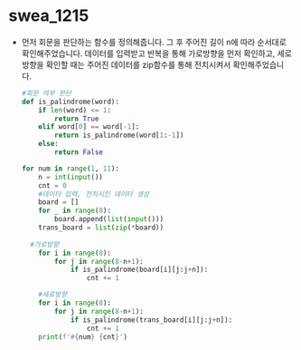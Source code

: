 # swea_1215

- 먼저 회문을 판단하는 함수를 정의해줍니다. 그 후 주어진 길이 n에 따라 순서대로 확인해주었습니다. 데이터를 입력받고 반복을 통해 가로방향을 먼저 확인하고, 세로방향을 확인할 때는 주어진 데이터를 zip함수를 통해 전치시켜서 확인해주었습니다.

  ```python
  #회문 여부 판단
  def is_palindrome(word):
      if len(word) <= 1:
          return True
      elif word[0] == word[-1]:
          return is_palindrome(word[1:-1])
      else:
          return False
  
  for num in range(1, 11):
      n = int(input())
      cnt = 0
      #데이터 입력, 전치시킨 데이터 생성
      board = []
      for _ in range(8):
          board.append(list(input()))
      trans_board = list(zip(*board))
      
  	#가로방향
      for i in range(8):    
          for j in range(8-n+1):
              if is_palindrome(board[i][j:j+n]):
                  cnt += 1
  
      #세로방향            
      for i in range(8):
          for j in range(8-n+1):
              if is_palindrome(trans_board[i][j:j+n]):
                  cnt += 1
      print(f'#{num} {cnt}')
  
  ```

  